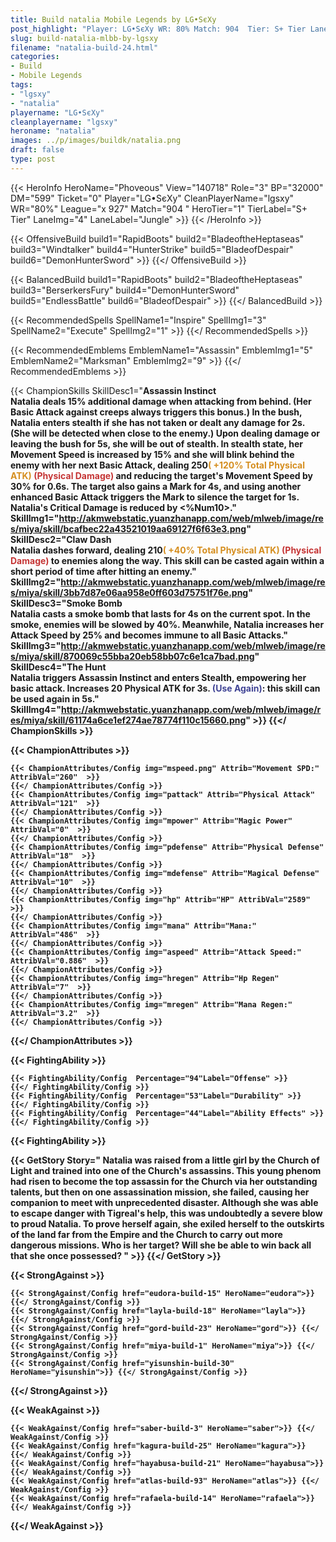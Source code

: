 ```yaml
---
title: Build natalia Mobile Legends by LG•SєXy
post_highlight: "Player: LG•SєXy WR: 80% Match: 904  Tier: S+ Tier Lane: Jungle"
slug: build-natalia-mlbb-by-lgsxy
filename: "natalia-build-24.html"
categories: 
- Build 
- Mobile Legends
tags: 
- "lgsxy"
- "natalia"
playername: "LG•SєXy"
cleanplayername: "lgsxy"
heroname: "natalia"
images: ../p/images/buildk/natalia.png
draft: false
type: post
---
```


{{< HeroInfo HeroName="Phoveous" View="140718" Role="3" BP="32000" DM="599" Ticket="0" Player="LG•SєXy" CleanPlayerName="lgsxy" WR="80%" League="x 927" Match="904 " HeroTier="1" TierLabel="S+ Tier" LaneImg="4" LaneLabel="Jungle" >}} {{< /HeroInfo >}}
 
{{< OffensiveBuild build1="RapidBoots"  build2="BladeoftheHeptaseas" build3="Windtalker" build4="HunterStrike" build5="BladeofDespair" build6="DemonHunterSword" >}} {{</ OffensiveBuild >}}  

{{< BalancedBuild build1="RapidBoots"  build2="BladeoftheHeptaseas" build3="BerserkersFury" build4="DemonHunterSword" build5="EndlessBattle" build6="BladeofDespair" >}} {{</ BalancedBuild >}}  

{{< RecommendedSpells SpellName1="Inspire" SpellImg1="3" SpellName2="Execute" SpellImg2="1" >}} {{</ RecommendedSpells >}}   

{{< RecommendedEmblems EmblemName1="Assassin" EmblemImg1="5" EmblemName2="Marksman" EmblemImg2="9" >}} {{</ RecommendedEmblems >}}   

{{< ChampionSkills SkillDesc1="<b>Assassin Instinct<br>Natalia deals 15% additional damage when attacking from behind. (Her Basic Attack against creeps always triggers this bonus.) In the bush, Natalia enters stealth if she has not taken or dealt any damage for 2s. (She will be detected when close to the enemy.) Upon dealing damage or leaving the bush for 5s, she will be out of stealth. In stealth state, her Movement Speed is increased by 15% and she will blink behind the enemy with her next Basic Attack, dealing 250<font color='#D58E1F'>( +120% Total Physical ATK)</font> <font color='#C53535'>(Physical Damage)</font> and reducing the target's Movement Speed by 30% for 0.6s. The target also gains a Mark for 4s, and using another enhanced Basic Attack triggers the Mark to silence the target for 1s. Natalia's Critical Damage is reduced by <%Num10>." SkillImg1="http://akmwebstatic.yuanzhanapp.com/web/mlweb/image/res/miya/skill/bcafbec22a43521019aa69127f6f63e3.png"  SkillDesc2="<b>Claw Dash<br>Natalia dashes forward, dealing 210<font color='#D58E1F'>( +40% Total Physical ATK)</font> <font color='#C53535'>(Physical Damage)</font> to enemies along the way. This skill can be casted again within a short period of time after hitting an enemy." SkillImg2="http://akmwebstatic.yuanzhanapp.com/web/mlweb/image/res/miya/skill/3bb7d87e06aa958e0ff603d75751f76e.png"  SkillDesc3="<b>Smoke Bomb<br>Natalia casts a smoke bomb that lasts for 4s on the current spot. In the smoke, enemies will be slowed by 40%. Meanwhile, Natalia increases her Attack Speed by 25% and becomes immune to all Basic Attacks." SkillImg3="http://akmwebstatic.yuanzhanapp.com/web/mlweb/image/res/miya/skill/870069c55bba20eb58bb07c6e1ca7bad.png"  SkillDesc4="<b>The Hunt<br>Natalia triggers Assassin Instinct and enters Stealth, empowering her basic attack. Increases 20 Physical ATK for 3s. <font color='#404495'>(Use Again)</font>: this skill can be used again in 5s." SkillImg4="http://akmwebstatic.yuanzhanapp.com/web/mlweb/image/res/miya/skill/61174a6ce1ef274ae78774f110c15660.png"  >}} {{</ ChampionSkills >}}
	

{{< ChampionAttributes >}}

	{{< ChampionAttributes/Config img="mspeed.png" Attrib="Movement SPD:" AttribVal="260"  >}} 
	{{</ ChampionAttributes/Config >}}
	{{< ChampionAttributes/Config img="pattack" Attrib="Physical Attack" AttribVal="121"  >}} 
	{{</ ChampionAttributes/Config >}}
	{{< ChampionAttributes/Config img="mpower" Attrib="Magic Power" AttribVal="0"  >}} 
	{{</ ChampionAttributes/Config >}}
	{{< ChampionAttributes/Config img="pdefense" Attrib="Physical Defense" AttribVal="18"  >}} 
	{{</ ChampionAttributes/Config >}}
	{{< ChampionAttributes/Config img="mdefense" Attrib="Magical Defense" AttribVal="10"  >}} 
	{{</ ChampionAttributes/Config >}}
	{{< ChampionAttributes/Config img="hp" Attrib="HP" AttribVal="2589"  >}} 
	{{</ ChampionAttributes/Config >}}
	{{< ChampionAttributes/Config img="mana" Attrib="Mana:" AttribVal="486"  >}} 
	{{</ ChampionAttributes/Config >}}
	{{< ChampionAttributes/Config img="aspeed" Attrib="Attack Speed:" AttribVal="0.886"  >}} 
	{{</ ChampionAttributes/Config >}}
	{{< ChampionAttributes/Config img="hregen" Attrib="Hp Regen" AttribVal="7"  >}} 
	{{</ ChampionAttributes/Config >}}
	{{< ChampionAttributes/Config img="mregen" Attrib="Mana Regen:" AttribVal="3.2"  >}} 
	{{</ ChampionAttributes/Config >}}
	
	
{{</ ChampionAttributes >}}


{{< FightingAbility >}}

	{{< FightingAbility/Config  Percentage="94"Label="Offense" >}} 
	{{</ FightingAbility/Config >}}		
	{{< FightingAbility/Config  Percentage="53"Label="Durability" >}} 
	{{</ FightingAbility/Config >}}
	{{< FightingAbility/Config  Percentage="44"Label="Ability Effects" >}} 
	{{</ FightingAbility/Config >}}
	
{{< FightingAbility >}}

{{< GetStory Story=" Natalia was raised from a little girl by the Church of Light and trained into one of the Church\'s assassins. This young phenom had risen to become the top assassin for the Church via her outstanding talents, but then on one assassination mission, she failed, causing her companion to meet with unprecedented disaster. Although she was able to escape danger with Tigreal\'s help, this was undoubtedly a severe blow to proud Natalia. To prove herself again, she exiled herself to the outskirts of the land far from the Empire and the Church to carry out more dangerous missions. Who is her target? Will she be able to win back all that she once possessed? " >}}  {{</ GetStory >}}

{{< StrongAgainst >}}

	{{< StrongAgainst/Config href="eudora-build-15" HeroName="eudora">}} {{</ StrongAgainst/Config >}}
	{{< StrongAgainst/Config href="layla-build-18" HeroName="layla">}} {{</ StrongAgainst/Config >}}
	{{< StrongAgainst/Config href="gord-build-23" HeroName="gord">}} {{</ StrongAgainst/Config >}}
	{{< StrongAgainst/Config href="miya-build-1" HeroName="miya">}} {{</ StrongAgainst/Config >}}
	{{< StrongAgainst/Config href="yisunshin-build-30" HeroName="yisunshin">}} {{</ StrongAgainst/Config >}}
	
{{</ StrongAgainst >}}

{{< WeakAgainst >}}

	{{< WeakAgainst/Config href="saber-build-3" HeroName="saber">}} {{</ WeakAgainst/Config >}}
	{{< WeakAgainst/Config href="kagura-build-25" HeroName="kagura">}} {{</ WeakAgainst/Config >}}
	{{< WeakAgainst/Config href="hayabusa-build-21" HeroName="hayabusa">}} {{</ WeakAgainst/Config >}}
	{{< WeakAgainst/Config href="atlas-build-93" HeroName="atlas">}} {{</ WeakAgainst/Config >}}
	{{< WeakAgainst/Config href="rafaela-build-14" HeroName="rafaela">}} {{</ WeakAgainst/Config >}}
	
{{</ WeakAgainst >}}
